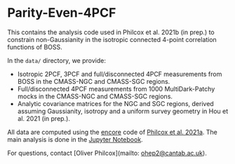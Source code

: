 # Parity-Even-4PCF

This contains the analysis code used in Philcox et al. 2021b (in prep.) to constrain non-Gaussianity in the isotropic connected 4-point correlation functions of BOSS.

In the ```data/``` directory, we provide:
- Isotropic 2PCF, 3PCF and full/disconnected 4PCF measurements from BOSS in the CMASS-NGC and CMASS-SGC regions.
- Full/disconnected 4PCF measurements from 1000 MultiDark-Patchy mocks in the CMASS-NGC and CMASS-SGC regions.
- Analytic covariance matrices for the NGC and SGC regions, derived assuming Gaussianity, isotropy and a uniform survey geometry in Hou et al. 2021 (in prep.).

All data are computed using the [encore](https://github.com/oliverphilcox/encore) code of [Philcox et al. 2021a](https://arxiv.org/abs/2105.08722). The main analysis is done in the [Jupyter Notebook]().

For questions, contact [Oliver Philcox](mailto: ohep2@cantab.ac.uk).
